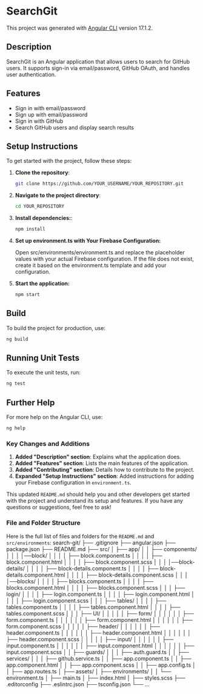 # SearchGit

This project was generated with [Angular CLI](https://github.com/angular/angular-cli) version 17.1.2.

## Description

SearchGit is an Angular application that allows users to search for GitHub users. It supports sign-in via email/password, GitHub OAuth, and handles user authentication.

## Features

- Sign in with email/password
- Sign up with email/password
- Sign in with GitHub
- Search GitHub users and display search results

## Setup Instructions

To get started with the project, follow these steps:

1. **Clone the repository**:

   ```bash
   git clone https://github.com/YOUR_USERNAME/YOUR_REPOSITORY.git
   ```

2. **Navigate to the project directory**:

   ```bash
   cd YOUR_REPOSITORY
   ```

3. **Install dependencies:**:

   ```bash
   npm install
   ```

4. **Set up environment.ts with Your Firebase Configuration:**

   Open src/environments/environment.ts and replace the placeholder values with your actual Firebase configuration. If the file does not exist, create it based on the environment.ts template and add your configuration.

5. **Start the application:**

   ```bash
   npm start
   ```

## Build

To build the project for production, use:

```bash
ng build
```

## Running Unit Tests

To execute the unit tests, run:

```bash
ng test
```

## Further Help

For more help on the Angular CLI, use:

```bash
ng help
```

### Key Changes and Additions

1. **Added "Description" section**: Explains what the application does.
2. **Added "Features" section**: Lists the main features of the application.
3. **Added "Contributing" section**: Details how to contribute to the project.
4. **Expanded "Setup Instructions" section**: Added instructions for adding your Firebase configuration in `environment.ts`.

This updated `README.md` should help you and other developers get started with the project and understand its setup and features. If you have any questions or suggestions, feel free to ask!

### File and Folder Structure

Here is the full list of files and folders for the `README.md` and `src/environments`:
search-git/
├── .gitignore
├── angular.json
├── package.json
├── README.md
├── src/
│ ├── app/
│ │ ├── components/
│ │ │ │──block/
│ │ │ │ ├── block.component.ts
│ │ │ │ ├── block.component.html
│ │ │ │ ├── block.component.scss
│ │ │ │──block-details/
│ │ │ │ ├── block-details.component.ts
│ │ │ │ ├── block-details.component.html
│ │ │ │ ├── block-details.component.scss
│ │ │ │──blocks/
│ │ │ │ ├── blocks.component.ts
│ │ │ │ ├── blocks.component.html
│ │ │ │ ├── blocks.component.scss
│ │ │ ├── login/
│ │ │ │ ├── login.component.ts
│ │ │ │ ├── login.component.html
│ │ │ │ ├── login.component.scss
│ │ │ ├── tables/
│ │ │ │ ├── tables.component.ts
│ │ │ │ ├── tables.component.html
│ │ │ │ ├── tables.component.scss
│ │ │ ├── UI/
│ │ │ │ │ ├── form/
│ │ │ │ │ │ ├── form.component.ts
│ │ │ │ │ │ ├── form.component.html
│ │ │ │ │ │ ├── form.component.scss
│ │ │ │ │ ├── header/
│ │ │ │ │ │ ├── header.component.ts
│ │ │ │ │ │ ├── header.component.html
│ │ │ │ │ │ ├── header.component.scss
│ │ │ │ │ ├── input/
│ │ │ │ │ │ ├── input.component.ts
│ │ │ │ │ │ ├── input.component.html
│ │ │ │ │ │ ├── input.component.scss
│ │ ├── guards/
│ │ │ ├── auth.guard.ts
│ │ ├── services/
│ │ │ ├── github.service.ts
│ │ ├── app.component.ts
│ │ ├── app.component.html
│ │ ├── app.component.scss
│ │ ├── app.config.ts
│ │ ├── app.routes.ts
│ ├── assets/
│ ├── environments/
│ │ └── environment.ts
│ ├── main.ts
│ ├── index.html
│ ├── styles.scss
├── .editorconfig
├── .eslintrc.json
├── tsconfig.json
└── ...
